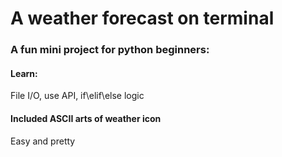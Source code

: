 # A weather forecast on terminal

### A fun mini project for python beginners:
#### Learn: 
File I/O, use API, if\elif\else logic

#### Included ASCII arts of weather icon

Easy and pretty
